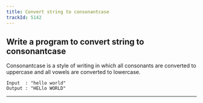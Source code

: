 ```yaml
---
title: Convert string to consonantcase
trackId: 5142
---
```


## Write a program to convert string to consonantcase

Consonantcase is a style of writing in which all consonants are converted to uppercase and all vowels are converted to lowercase.

```
Input  : "hello world"
Output : "HELlo WORLD"
```

---
